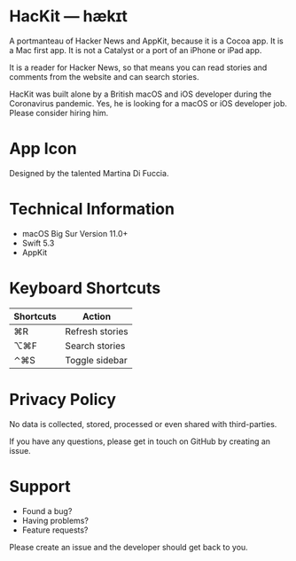 # HacKit — hækɪt
A portmanteau of Hacker News and AppKit, because it is a Cocoa app. It is a Mac first app. It is not a Catalyst or a port of an iPhone or iPad app.

It is a reader for Hacker News, so that means you can read stories and comments from the website and can search stories.

HacKit was built alone by a British macOS and iOS developer during the Coronavirus pandemic. Yes, he is looking for a macOS or iOS developer job. Please consider hiring him.

# App Icon
Designed by the talented Martina Di Fuccia.

# Technical Information
* macOS Big Sur Version 11.0+
* Swift 5.3
* AppKit

# Keyboard Shortcuts
| Shortcuts | Action |
| ----------- | ----------- |
| ⌘R | Refresh stories |
| ⌥⌘F | Search stories |
| ⌃⌘S | Toggle sidebar |

# Privacy Policy
No data is collected, stored, processed or even shared with third-parties.

If you have any questions, please get in touch on GitHub by creating an issue.

# Support
* Found a bug?
* Having problems?
* Feature requests?

Please create an issue and the developer should get back to you.
